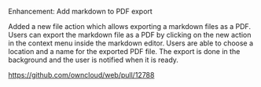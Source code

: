 Enhancement: Add markdown to PDF export

Added a new file action which allows exporting a markdown files as a PDF.
Users can export the markdown file as a PDF by clicking on the new action in the context menu inside the markdown editor.
Users are able to choose a location and a name for the exported PDF file.
The export is done in the background and the user is notified when it is ready.

https://github.com/owncloud/web/pull/12788
